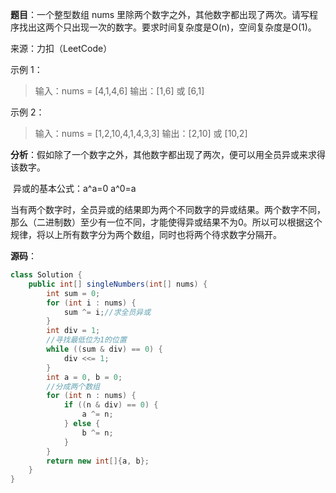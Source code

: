 **题目**：一个整型数组 nums 里除两个数字之外，其他数字都出现了两次。请写程序找出这两个只出现一次的数字。要求时间复杂度是O(n)，空间复杂度是O(1)。

   来源：力扣（LeetCode）

示例 1：

> 输入：nums = [4,1,4,6]
> 输出：[1,6] 或 [6,1]

示例 2：

> 输入：nums = [1,2,10,4,1,4,3,3]
> 输出：[2,10] 或 [10,2]



**分析**：假如除了一个数字之外，其他数字都出现了两次，便可以用全员异或来求得该数字。

​			异或的基本公式：a^a=0   a^0=a

​			当有两个数字时，全员异或的结果即为两个不同数字的异或结果。两个数字不同，那么（二进制数）至少有一位不同，才能使得异或结果不为0。所以可以根据这个规律，将以上所有数字分为两个数组，同时也将两个待求数字分隔开。



**源码**：

```java
class Solution {
    public int[] singleNumbers(int[] nums) {
        int sum = 0;
        for (int i : nums) {
            sum ^= i;//求全员异或
        }
        int div = 1;
        //寻找最低位为1的位置
        while ((sum & div) == 0) {
            div <<= 1;
        }
        int a = 0, b = 0;
        //分成两个数组
        for (int n : nums) {
            if ((n & div) == 0) {
                a ^= n;
            } else {
                b ^= n;
            }
        }
        return new int[]{a, b};
    }
}
```





